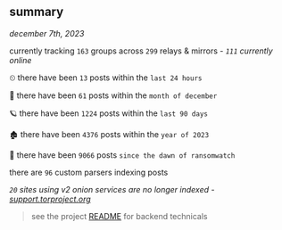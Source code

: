
## summary
_december 7th, 2023_

currently tracking `163` groups across `299` relays & mirrors - _`111` currently online_

⏲ there have been `13` posts within the `last 24 hours`

🦈 there have been `61` posts within the `month of december`

🪐 there have been `1224` posts within the `last 90 days`

🏚 there have been `4376` posts within the `year of 2023`

🦕 there have been `9066` posts `since the dawn of ransomwatch`

there are `96` custom parsers indexing posts

_`20` sites using v2 onion services are no longer indexed - [support.torproject.org](https://support.torproject.org/onionservices/v2-deprecation/)_

> see the project [README](https://github.com/joshhighet/ransomwatch#ransomwatch--) for backend technicals
